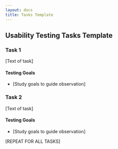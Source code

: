 ```yaml
---
layout: docs
title: Tasks Template
---
```

## Usability Testing Tasks Template

### Task 1  
[Text of task]

#### Testing Goals  

- [Study goals to guide observation]

### Task 2  
[Text of task]  

#### Testing Goals  
- [Study goals to guide observation]


[REPEAT FOR ALL TASKS]
